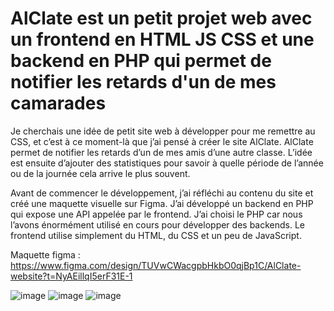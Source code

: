 # AlClate est un petit projet web avec un frontend en HTML JS CSS et une backend en PHP qui permet de notifier les retards d'un de mes camarades 

Je cherchais une idée de petit site web à développer pour me remettre au CSS, et c’est à ce moment-là que j’ai pensé à créer le site AlClate. AlClate permet de notifier 
les retards d’un de mes amis d’une autre classe. L’idée est ensuite d’ajouter des statistiques pour savoir à quelle période de l’année ou de la journée cela arrive le plus souvent.

Avant de commencer le développement, j’ai réfléchi au contenu du site et créé une maquette visuelle sur Figma. J’ai développé un backend en PHP qui expose une API appelée par le frontend. 
J’ai choisi le PHP car nous l’avons énormément utilisé en cours pour développer des backends. Le frontend utilise simplement du HTML, du CSS et un peu de JavaScript.

Maquette figma : https://www.figma.com/design/TUVwCWacgpbHkbO0qjBp1C/AlClate-website?t=NyAEillqI5erF31E-1

![image](https://github.com/Nzosim/AlClate/assets/76412171/89da8b72-d530-4b2e-b0f0-9a58c76247d6)
![image](https://github.com/Nzosim/AlClate/assets/76412171/12db80aa-a4a6-4d5d-93d6-543dd1f0037b)
![image](https://github.com/Nzosim/AlClate/assets/76412171/5a99a21a-0463-4827-9c8b-502c10270e23)
